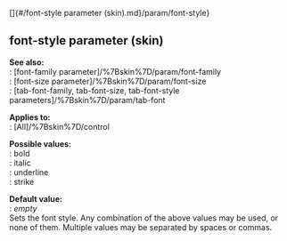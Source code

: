 []{#/font-style parameter (skin).md}/param/font-style}    
## font-style parameter (skin)    
**See also:**    
:   [font-family parameter]/%7Bskin%7D/param/font-family    
:   [font-size parameter]/%7Bskin%7D/param/font-size    
:   [tab-font-family, tab-font-size, tab-font-style    
    parameters]/%7Bskin%7D/param/tab-font    
<!-- -->    
**Applies to:**    
:   [All]/%7Bskin%7D/control    
<!-- -->    
**Possible values:**    
:   bold    
:   italic    
:   underline    
:   strike    
<!-- -->    
**Default value:**    
:   *empty*    
Sets the font style. Any combination of the above values may be used, or    
none of them. Multiple values may be separated by spaces or commas.  